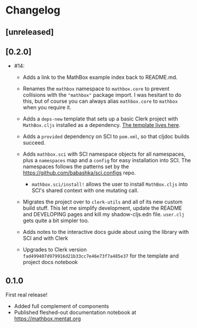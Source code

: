 # Changelog

## [unreleased]

## [0.2.0]

- #14:

  - Adds a link to the MathBox example index back to README.md.

  - Renames the `mathbox` namespace to `mathbox.core` to prevent collisions with
    the `"mathbox"` package import. I was hesitant to do this, but of course you
    can always alias `mathbox.core` to `mathbox` when you require it.

  - Adds a `deps-new` template that sets up a basic Clerk project with
    `MathBox.cljs` installed as a dependency. [The template lives
    here](https://github.com/mentat-collective/MathBox.cljs/tree/main/resources/mathbox/clerk).

  - Adds a `provided` dependency on SCI to `pom.xml`, so that cljdoc builds
    succeed.

  - Adds `mathbox.sci` with SCI namespace objects for all namespaces, plus a
    `namespaces` map and a `config` for easy installation into SCI. The
    namespaces follows the patterns set by the
    https://github.com/babashka/sci.configs repo.

    - `mathbox.sci/install!` allows the user to install `MathBox.cljs` into
      SCI's shared context with one mutating call.

  - Migrates the project over to `clerk-utils` and all of its new custom build
    stuff. This let me simplify development, update the README and DEVELOPING
    pages and kill my shadow-cljs.edn file. `user.clj` gets quite a bit simpler
    too.

  - Adds notes to the interactive docs guide about using the library with SCI
    and with Clerk

  - Upgrades to Clerk version `fad499407d979916d21b33cc7e46e73f7a485e37` for the
    template and project docs notebook

## 0.1.0

First real release!

- Added full complement of components
- Published fleshed-out documentation notebook at https://mathbox.mentat.org
